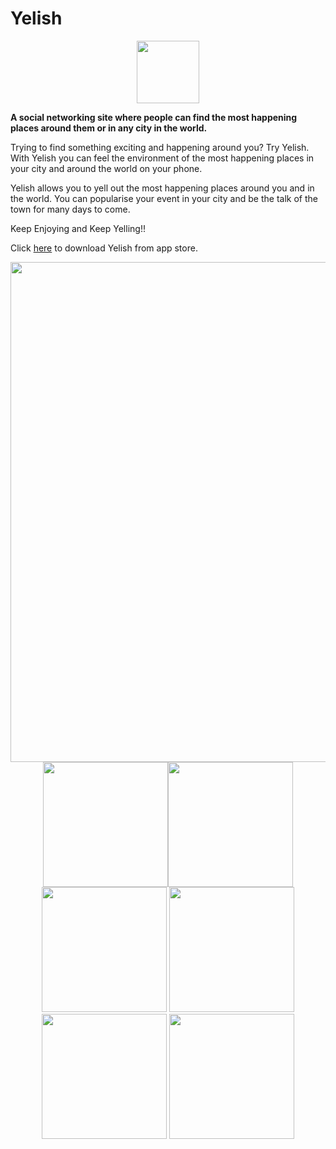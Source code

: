 # Yelish

<p align="center">
  <img src="https://github.com/vishishttiwari/Yelish_iOS_Application/blob/master/aatab_bar_icons/Yelish.jpg" width="100">
</p>

<b>A social networking site where people can find the most happening places around them or in any city in the world.</b>

Trying to find something exciting and happening around you? Try Yelish. With Yelish you can feel the environment of the most happening places in your city and around the world on your phone.

Yelish allows you to yell out the most happening places around you and in the world. You can popularise your event in your city and be the talk of the town for many days to come.

Keep Enjoying and Keep Yelling!!

Click <a href="https://itunes.apple.com/ca/app/yelish/id1081122985?mt=8">here</a> to download Yelish from app store.

<p align="center">
  <img src="https://github.com/vishishttiwari/Yelish_iOS_Application/blob/master/aatab_bar_icons/Yelish.png" width="800">
  <img src="https://github.com/vishishttiwari/Yelish_iOS_Application/blob/master/aatab_bar_icons/Yelish_6.jpeg" width="200"><img src="https://github.com/vishishttiwari/Yelish-iOS_Application/blob/master/aatab_bar_icons/Yelish_1.png" width="200"> <img src="https://github.com/vishishttiwari/Yelish_iOS_Application/blob/master/aatab_bar_icons/Yelish_2.png" width="200"> <img src="https://github.com/vishishttiwari/Yelish_iOS_Application/blob/master/aatab_bar_icons/Yelish_3.png" width="200"> <img src="https://github.com/vishishttiwari/Yelish_iOS_Application/blob/master/aatab_bar_icons/Yelish_4.png" width="200"> <img src="https://github.com/vishishttiwari/Yelish_iOS_Application/blob/master/aatab_bar_icons/Yelish_5.png" width="200">
</p>
